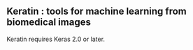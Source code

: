 ## Keratin : tools for machine learning from biomedical images

Keratin requires Keras 2.0 or later.
